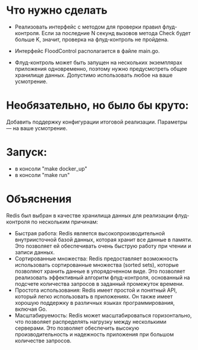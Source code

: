 # Что нужно сделать

- Реализовать интерфейс с методом для проверки правил флуд-контроля. Если за последние N секунд вызовов метода Check будет больше K, значит, проверка на флуд-контроль не пройдена.

- Интерфейс FloodControl располагается в файле main.go.

- Флуд-контроль может быть запущен на нескольких экземплярах приложения одновременно, поэтому нужно предусмотреть общее хранилище данных. Допустимо использовать любое на ваше усмотрение.

# Необязательно, но было бы круто:

Добавить поддержку конфигурации итоговой реализации. Параметры — на ваше усмотрение.

# Запуск:
- в консоли "make docker_up"
- в консоли "make run"

# Объяснения

Redis был выбран в качестве хранилища данных для реализации флуд-контроля по нескольким причинам:

- Быстрая работа: Redis является высокопроизводительной внутриисточной базой данных, которая хранит все данные в памяти. Это позволяет ей обеспечивать очень быструю работу при чтении и записи данных.
- Сортированные множества: Redis предоставляет возможность использовать сортированные множества (sorted sets), которые позволяют хранить данные в упорядоченном виде. Это позволяет реализовать эффективный алгоритм флуд-контроля, основанный на подсчете количества запросов в заданный промежуток времени.
- Простота использования: Redis имеет простой и понятный API, который легко использовать в приложениях. Он также имеет хорошую поддержку в различных языках программирования, включая Go.
- Масштабируемость: Redis может масштабироваться горизонтально, что позволяет распределять нагрузку между несколькими серверами. Это позволяет обеспечить высокую производительность и надежность приложения при большом количестве запросов.
